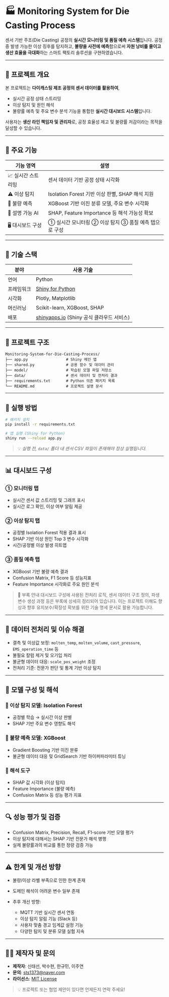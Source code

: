 
# 🏭 Monitoring System for Die Casting Process

센서 기반 주조(Die Casting) 공정의 **실시간 모니터링 및 품질 예측 시스템**입니다.
공정 중 발생 가능한 이상 징후를 탐지하고, **불량을 사전에 예측**함으로써 **자원 낭비를 줄이고 생산 효율을 극대화**하는 스마트 팩토리 솔루션을 구현하였습니다.

---

## 📌 프로젝트 개요

본 프로젝트는 **다이캐스팅 제조 공정의 센서 데이터를 활용하여**,

* 실시간 공정 상태 스트리밍
* 이상 탐지 및 원인 해석
* 불량률 예측 및 주요 변수 분석
  기능을 통합한 **실시간 대시보드 시스템**입니다.

사용자는 **생산 라인 책임자 및 관리자**로, 공정 효율성 제고 및 불량률 저감이라는 목적을 달성할 수 있습니다.

---

## 🚀 주요 기능

| 기능 영역       | 설명                                    |
| ----------- | ------------------------------------- |
| 📈 실시간 스트리밍 | 센서 데이터 기반 공정 상태 시각화                   |
| ⚠️ 이상 탐지    | Isolation Forest 기반 이상 판별, SHAP 해석 지원 |
| 🧠 불량 예측    | XGBoost 기반 이진 분류 모델, 주요 변수 시각화        |
| 🧾 설명 가능 AI | SHAP, Feature Importance 등 해석 가능성 확보  |
| 🖥️ 대시보드 구성 | ① 실시간 모니터링 ② 이상 탐지 ③ 품질 예측 탭으로 구성     |

---

## 🧰 기술 스택

| 분야    | 사용 기술                                                        |
| ----- | ------------------------------------------------------------ |
| 언어    | Python                                                       |
| 프레임워크 | [Shiny for Python](https://shiny.posit.co/py/)               |
| 시각화   | Plotly, Matplotlib                                           |
| 머신러닝  | Scikit-learn, XGBoost, SHAP                                  |
| 배포    | [shinyapps.io](https://www.shinyapps.io) (Shiny 공식 클라우드 서비스) |

---

## 📂 프로젝트 구조

```plaintext
Monitoring-System-for-Die-Casting-Process/
├── app.py                 # Shiny 메인 앱
├── shared.py              # 공용 함수 및 데이터 관리
├── model/                 # 학습된 모델 파일 저장소
├── data/                  # 센서 데이터 및 전처리 결과
├── requirements.txt       # Python 의존 패키지 목록
└── README.md              # 프로젝트 설명 문서
```

---

## 🧪 실행 방법

```bash
# 패키지 설치
pip install -r requirements.txt

# 앱 실행 (Shiny for Python)
shiny run --reload app.py
```

> 💡 *실행 전, `data/` 폴더 내 센서 CSV 파일이 존재해야 정상 실행됩니다.*

---

## 📊 대시보드 구성

### ① 모니터링 탭

* 실시간 센서 값 스트리밍 및 그래프 표시
* 실시간 로그 확인, 이상 여부 알림 제공

### ② 이상 탐지 탭

* 공정별 Isolation Forest 적용 결과 표시
* SHAP 기반 이상 원인 Top 3 변수 시각화
* 시간/공정별 이상 발생 히트맵

### ③ 품질 예측 탭

* XGBoost 기반 불량 예측 결과
* Confusion Matrix, F1 Score 등 성능지표
* Feature Importance 시각화로 주요 원인 분석

> 📂 부록 안내
대시보드 구성에 사용된 전처리 로직, 센서 데이터 구조 정의, 파생 변수 생성 과정 등은 부록에 상세히 정리되어 있습니다.
이는 프로젝트 이해도 향상과 향후 유지보수/확장성 확보를 위한 기술 명세 문서로 활용 가능합니다.
---

## 🔧 데이터 전처리 및 이슈 해결

* 결측 및 이상값 보정: `molten_temp`, `molten_volume`, `cast_pressure`, `EMS_operation_time` 등
* 불필요 칼럼 제거 및 오기입 처리
* 불균형 데이터 대응: `scale_pos_weight` 조정
* 전처리 기준: 전문가 판단 및 통계 기반 이상 탐지

---

## 🤖 모델 구성 및 해석

### 📍 이상 탐지 모델: **Isolation Forest**

* 공정별 학습 → 실시간 이상 판별
* SHAP 기반 주요 변수 영향도 해석

### 📍 불량 예측 모델: **XGBoost**

* Gradient Boosting 기반 이진 분류
* 불균형 데이터 대응 및 GridSearch 기반 하이퍼파라미터 튜닝

### 📍 해석 도구

* SHAP 값 시각화 (이상 탐지)
* Feature Importance (불량 예측)
* Confusion Matrix 등 성능 평가 지표

---

## 🔍 성능 평가 및 검증

* Confusion Matrix, Precision, Recall, F1-score 기반 모델 평가
* 이상 탐지에 대해서는 SHAP 기반 전문가 해석 병행
* 실제 불량률과의 비교를 통한 정량 검증 가능

---

## ⚠️ 한계 및 개선 방향

* 불량/이상 라벨 부족으로 인한 한계 존재
* 도메인 해석이 어려운 변수 일부 존재
* 추후 개선 방향:

  * MQTT 기반 실시간 센서 연동
  * 이상 탐지 알림 기능 (Slack 등)
  * 사용자 맞춤 경고 임계값 설정 기능
  * 다양한 탐지 및 분류 모델 실험 지속

---

## 🙋‍♂️ 제작자 및 문의

* **제작자**: 신태선, 박수현, 한규민, 이주연
* **문의**: [sts1373@naver.com](mailto:sts1373@naver.com)
* **라이선스**: [MIT License](./LICENSE)

> 💡 프로젝트 또는 협업 제안이 있다면 언제든지 연락 주세요!

